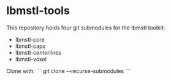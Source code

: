 # lbmstl-tools

This repository holds four git submodules for the lbmstl toolkit:

- lbmstl-core
- lbmstl-caps
- lbmstl-centerlines
- lbmstl-voxel

Clone with:
\`\`\`
git clone --recurse-submodules <repo-url>
\`\`\`
